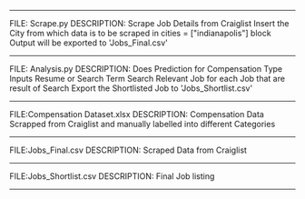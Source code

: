 ***********************************
FILE: Scrape.py
DESCRIPTION:
Scrape Job Details from Craiglist
Insert the City from which data is to be scraped in cities = ["indianapolis"] block
Output will be exported to 'Jobs_Final.csv'
***********************************
FILE: Analysis.py
DESCRIPTION:
Does Prediction for Compensation Type
Inputs Resume or Search Term
Search Relevant Job for each Job that are result of Search
Export the Shortlisted Job to 'Jobs_Shortlist.csv'
***********************************
FILE:Compensation Dataset.xlsx
DESCRIPTION:
Compensation Data Scrapped from Craiglist and manually labelled into different Categories
***********************************
FILE:Jobs_Final.csv
DESCRIPTION:
Scraped Data from Craiglist
***********************************
FILE:Jobs_Shortlist.csv
DESCRIPTION:
Final Job listing
***********************************
